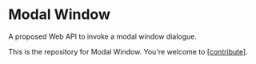 # Modal Window

A proposed Web API to invoke a modal window dialogue.

This is the repository for Modal Window. You're welcome to
[[contribute]](CONTRIBUTING.md).

